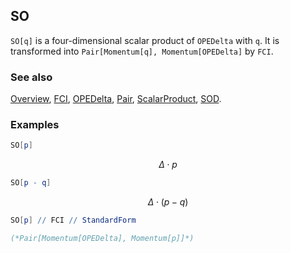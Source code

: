 ## SO

`SO[q]` is a four-dimensional scalar product of `OPEDelta` with `q`. It is transformed into `Pair[Momentum[q], Momentum[OPEDelta]` by `FCI`.

### See also

[Overview](Extra/FeynCalc.md), [FCI](FCI.md), [OPEDelta](OPEDelta.md), [Pair](Pair.md), [ScalarProduct](ScalarProduct.md), [SOD](SOD.md).

### Examples

```mathematica
SO[p]
```

$$\Delta \cdot p$$

```mathematica
SO[p - q]
```

$$\Delta \cdot (p-q)$$

```mathematica
SO[p] // FCI // StandardForm

(*Pair[Momentum[OPEDelta], Momentum[p]]*)
```